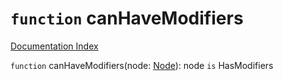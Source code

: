 # `function` canHaveModifiers

[Documentation Index](../README.md)

`function` canHaveModifiers(node: [Node](../interface.Node/README.md)): node `is` HasModifiers